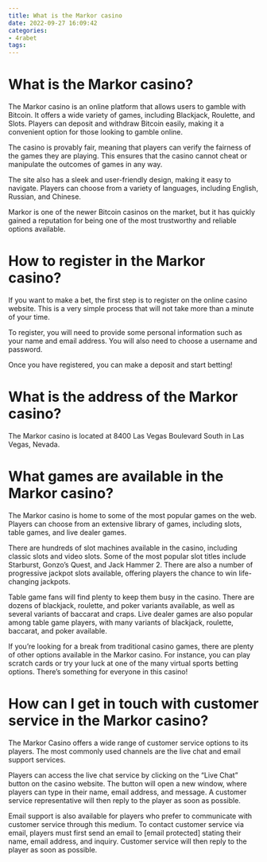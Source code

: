 ```yaml
---
title: What is the Markor casino
date: 2022-09-27 16:09:42
categories:
- 4rabet
tags:
---
```



#  What is the Markor casino?

The Markor casino is an online platform that allows users to gamble with Bitcoin. It offers a wide variety of games, including Blackjack, Roulette, and Slots. Players can deposit and withdraw Bitcoin easily, making it a convenient option for those looking to gamble online.

The casino is provably fair, meaning that players can verify the fairness of the games they are playing. This ensures that the casino cannot cheat or manipulate the outcomes of games in any way.

The site also has a sleek and user-friendly design, making it easy to navigate. Players can choose from a variety of languages, including English, Russian, and Chinese.

Markor is one of the newer Bitcoin casinos on the market, but it has quickly gained a reputation for being one of the most trustworthy and reliable options available.

#  How to register in the Markor casino?

If you want to make a bet, the first step is to register on the online casino website. This is a very simple process that will not take more than a minute of your time.

To register, you will need to provide some personal information such as your name and email address. You will also need to choose a username and password.

Once you have registered, you can make a deposit and start betting!

#  What is the address of the Markor casino?

The Markor casino is located at 8400 Las Vegas Boulevard South in Las Vegas, Nevada.

#  What games are available in the Markor casino?

The Markor casino is home to some of the most popular games on the web. Players can choose from an extensive library of games, including slots, table games, and live dealer games.

There are hundreds of slot machines available in the casino, including classic slots and video slots. Some of the most popular slot titles include Starburst, Gonzo’s Quest, and Jack Hammer 2. There are also a number of progressive jackpot slots available, offering players the chance to win life-changing jackpots.

Table game fans will find plenty to keep them busy in the casino. There are dozens of blackjack, roulette, and poker variants available, as well as several variants of baccarat and craps. Live dealer games are also popular among table game players, with many variants of blackjack, roulette, baccarat, and poker available.

If you’re looking for a break from traditional casino games, there are plenty of other options available in the Markor casino. For instance, you can play scratch cards or try your luck at one of the many virtual sports betting options. There’s something for everyone in this casino!

#  How can I get in touch with customer service in the Markor casino?

The Markor Casino offers a wide range of customer service options to its players. The most commonly used channels are the live chat and email support services.

Players can access the live chat service by clicking on the “Live Chat” button on the casino website. The button will open a new window, where players can type in their name, email address, and message. A customer service representative will then reply to the player as soon as possible.

Email support is also available for players who prefer to communicate with customer service through this medium. To contact customer service via email, players must first send an email to [email protected] stating their name, email address, and inquiry. Customer service will then reply to the player as soon as possible.